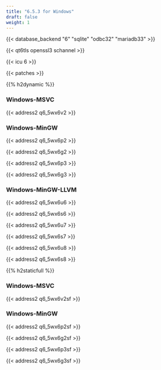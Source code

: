```yaml
---
title: "6.5.3 for Windows"
draft: false
weight: 1
---
```


{{< database_backend "6" "sqlite" "odbc32" "mariadb33" >}}

{{< qt6tls openssl3 schannel >}}

{{< icu 6 >}}

{{< patches >}}

{{% h2dynamic %}}

### Windows-MSVC

{{< address2 q6_5wx6v2 >}}

### Windows-MinGW

{{< address2 q6_5wx6p2 >}}

{{< address2 q6_5wx6g2 >}}

{{< address2 q6_5wx6p3 >}}

{{< address2 q6_5wx6g3 >}}

### Windows-MinGW-LLVM

{{< address2 q6_5wx6u6 >}}

{{< address2 q6_5wx6s6 >}}

{{< address2 q6_5wx6u7 >}}

{{< address2 q6_5wx6s7 >}}

{{< address2 q6_5wx6u8 >}}

{{< address2 q6_5wx6s8 >}}

{{% h2staticfull %}}

### Windows-MSVC

{{< address2 q6_5wx6v2sf >}}

### Windows-MinGW

{{< address2 q6_5wx6p2sf >}}

{{< address2 q6_5wx6g2sf >}}

{{< address2 q6_5wx6p3sf >}}

{{< address2 q6_5wx6g3sf >}}
